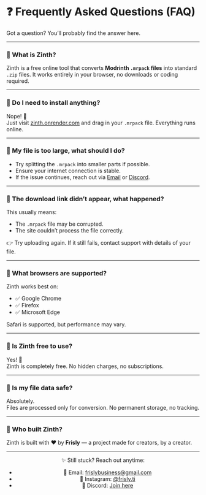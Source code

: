 # ❓ Frequently Asked Questions (FAQ)

Got a question? You’ll probably find the answer here.  

---

### 🔹 What is Zinth?
Zinth is a free online tool that converts **Modrinth `.mrpack` files** into standard `.zip` files. It works entirely in your browser, no downloads or coding required.

---

### 🔹 Do I need to install anything?
Nope! 🎉  
Just visit [zinth.onrender.com](https://zinth.onrender.com/) and drag in your `.mrpack` file. Everything runs online.

---

### 🔹 My file is too large, what should I do?
- Try splitting the `.mrpack` into smaller parts if possible.  
- Ensure your internet connection is stable.  
- If the issue continues, reach out via [Email](mailto:frislybusiness@gmail.com) or [Discord](https://discord.com/invite/2USR7aR7v5).

---

### 🔹 The download link didn’t appear, what happened?
This usually means:  
- The `.mrpack` file may be corrupted.  
- The site couldn’t process the file correctly.  

👉 Try uploading again. If it still fails, contact support with details of your file.

---

### 🔹 What browsers are supported?
Zinth works best on:  
- ✅ Google Chrome  
- ✅ Firefox  
- ✅ Microsoft Edge  

Safari is supported, but performance may vary.

---

### 🔹 Is Zinth free to use?
Yes! 🌟  
Zinth is completely free. No hidden charges, no subscriptions.

---

### 🔹 Is my file data safe?
Absolutely.  
Files are processed only for conversion. No permanent storage, no tracking.

---

### 🔹 Who built Zinth?
Zinth is built with ❤️ by **Frisly** — a project made for creators, by a creator.  

---

<div align="center">

✨ Still stuck? Reach out anytime:  
- 📩 Email: frislybusiness@gmail.com  
- 🌸 Instagram: [@frisly.ti](https://instagram.com/frisly.ti)  
- 💬 Discord: [Join here](https://discord.com/invite/2USR7aR7v5)  

</div>
